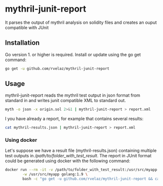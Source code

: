 # mythril-junit-report

It parses the output of mythril analysis on solidity files and creates an ouput compatible with JUnit
 

## Installation
Go version 1. or higher is required. Install or update using the go get command:

```bash
go get -u github.com/rvelaz/mythril-junit-report
```


## Usage
mythril-junit-report reads the mythril test output in json format from standard in and writes junit compatible XML to standard out.


```bash
myth -o json -x origin.sol 2>&1 | mythril-junit-report > report.xml
```

I you have already a report, for example that contains several results:

```bash
cat mythril-results.json | mythril-junit-report > report.xml
```


### Using docker
Let's suppose we have a result file (mythril-results.json) containing multiple test outputs in */path/to/folder_with_test_result*.
The report in JUnit format could be generated using docker with the following command:  

```bash
docker run --rm -it -v /path/to/folder_with_test_result:/usr/src/myapp \
        -w /usr/src/myapp golang:1.9 \
        bash -c "go get -u github.com/rvelaz/mythril-junit-report && cat mythril-results.json | mythril-junit-report > report.xml"
```